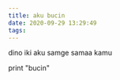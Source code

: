 ```yaml
---
title: aku bucin
date: 2020-09-29 13:29:49
tags:
---
```


dino iki aku samge samaa kamu

print "bucin"
